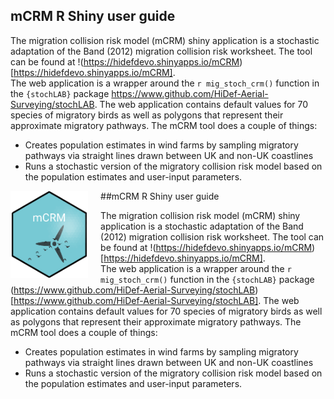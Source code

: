 ## mCRM R Shiny user guide  

The migration collision risk model (mCRM) shiny application is a stochastic adaptation of the Band (2012) migration collision risk worksheet.  The tool can be found at !(https://hidefdevo.shinyapps.io/mCRM)[https://hidefdevo.shinyapps.io/mCRM].   
The web application is a wrapper around the `r mig_stoch_crm()` function in the `{stochLAB}` package <a href="https://www.github.com/HiDef-Aerial-Surveying/stochLAB">https://www.github.com/HiDef-Aerial-Surveying/stochLAB</a>. The web application contains default values for 70 species of migratory birds as well as polygons that represent their approximate migratory pathways. The mCRM tool does a couple of things:
* Creates population estimates in wind farms by sampling migratory pathways via straight lines drawn between UK and non-UK coastlines
* Runs a stochastic version of the migratory collision risk model based on the population estimates and user-input parameters. 


<!-- badges: start -->
<img src='images/hexSticker.png' align="left" height="139" style="margin-right:20px;" />
<!-- badges: end -->

##mCRM R Shiny user guide  

The migration collision risk model (mCRM) shiny application is a stochastic adaptation of the Band (2012) migration collision risk worksheet.  The tool can be found at !(https://hidefdevo.shinyapps.io/mCRM)[https://hidefdevo.shinyapps.io/mCRM].   
The web application is a wrapper around the `r mig_stoch_crm()` function in the `{stochLAB}` package (https://www.github.com/HiDef-Aerial-Surveying/stochLAB)[https://www.github.com/HiDef-Aerial-Surveying/stochLAB]. The web application contains default values for 70 species of migratory birds as well as polygons that represent their approximate migratory pathways. The mCRM tool does a couple of things:
* Creates population estimates in wind farms by sampling migratory pathways via straight lines drawn between UK and non-UK coastlines
* Runs a stochastic version of the migratory collision risk model based on the population estimates and user-input parameters. 


